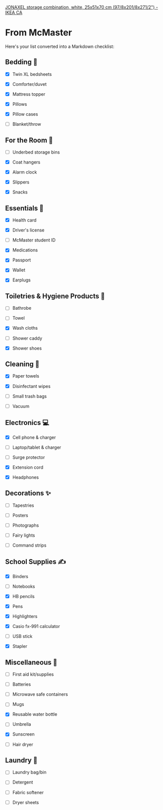 [JONAXEL storage combination, white, 25x51x70 cm (97/8x201/8x271/2") - IKEA CA](https://www.ikea.com/ca/en/p/jonaxel-storage-combination-white-s89297130/)

# From McMaster
Here's your list converted into a Markdown checklist:


## Bedding 🛌
- [x] Twin XL bedsheets
- [x] Comforter/duvet
- [x] Mattress topper
- [x] Pillows
- [x] Pillow cases
- [ ] Blanket/throw


## For the Room 🚪
- [ ] Underbed storage bins
- [x] Coat hangers
- [x] Alarm clock
- [x] Slippers
- [x] Snacks


## Essentials 🔑
- [x] Health card
- [x] Driver's license
- [ ] McMaster student ID
- [x] Medications
- [x] Passport
- [x] Wallet
- [x] Earplugs


## Toiletries & Hygiene Products 🚿
- [ ] Bathrobe
- [ ] Towel
- [x] Wash cloths
- [ ] Shower caddy
- [x] Shower shoes


## Cleaning 🧼
- [x] Paper towels
- [x] Disinfectant wipes
- [ ] Small trash bags
- [ ] Vacuum


## Electronics 💻
- [x] Cell phone & charger
- [ ] Laptop/tablet & charger
- [ ] Surge protector
- [x] Extension cord
- [x] Headphones


## Decorations ✨
- [ ] Tapestries
- [ ] Posters
- [ ] Photographs
- [ ] Fairy lights
- [ ] Command strips


## School Supplies ✍️
- [x] Binders
- [ ] Notebooks
- [x] HB pencils
- [x] Pens
- [x] Highlighters
- [x] Casio fx-991 calculator
- [ ] USB stick
- [x] Stapler


## Miscellaneous 🎒
- [ ] First aid kit/supplies
- [ ] Batteries
- [ ] Microwave safe containers
- [ ] Mugs
- [x] Reusable water bottle
- [ ] Umbrella
- [x] Sunscreen
- [ ] Hair dryer


## Laundry 🧺
- [ ] Laundry bag/bin
- [ ] Detergent
- [ ] Fabric softener
- [ ] Dryer sheets

